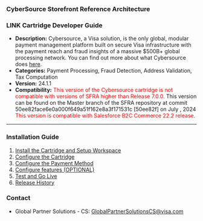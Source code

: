 ### CyberSource Storefront Reference Architecture ###
### LINK Cartridge Developer Guide ###

* **Description:**  Cybersource, a Visa solution, is the only global, modular payment management platform built on secure Visa infrastructure with the payment reach and fraud insights of a massive $500B+ global processing network. You can find out more about what Cybersource does [here](https://www.cybersource.com/en-gb.html).
* **Categories:** Payment Processing, Fraud Detection, Address Validation, Tax Computation
* **Version:** 24.1.1
* **Compatibility:** <span style="color:red">This version of the Cybersource cartridge is not compatible with versions of SFRA higher than Release 7.0.0. </span>
This version can be found on the Master branch of the SFRA repository at commit 50ee82face6e0a000f649a51f162e8a3f171531c  [50ee82f] on July , 2024 <span style="color:red">This version is compatible with Salesforce B2C Commerce 22.2 release. <span>

----

### Installation Guide ###
1. [Install the Cartridge and Setup Workspace](Cybersource/documentation/markdown/Install-catridge-WrkSpace-Setup.md)
2. [Configure the Cartridge](Cybersource/documentation/markdown/Configure-cartridge.md)
3. [Configure the Payment Method](Cybersource/documentation/markdown/Configure-payment-method.md)
4. [Configure features (OPTIONAL)](Cybersource/documentation/markdown/Configure-features.md)
5. [Test and Go Live](Cybersource/documentation/markdown/Test-golive.md)
6. [Release History](Cybersource/documentation/markdown/Release-history.md)

### Contact ###
* Global Partner Solutions - CS: <GlobalPartnerSolutionsCS@visa.com>
